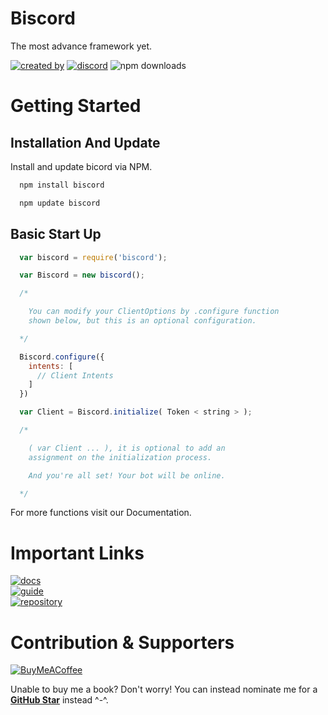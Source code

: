 # Biscord 

The most advance framework yet.

[![created by](https://img.shields.io/badge/Created%20By-Vinzerr-blue.svg?longCache=true&style=flat)](https://github.com/Vinzerr) [![discord](https://img.shields.io/discord/944534636250406912?color=%235865F2&label=Discord&logo=discord&logoColor=white&style=flat)](https://discord.gg/PBjknh5vVC) ![npm downloads](https://img.shields.io/npm/dt/biscord?color=blue&style=flat)

# Getting Started

## Installation And Update

Install and update bicord via NPM.

```bash
  npm install biscord
```

```bash
  npm update biscord
```

## Basic Start Up

```javascript
  var biscord = require('biscord');

  var Biscord = new biscord();

  /*

    You can modify your ClientOptions by .configure function 
    shown below, but this is an optional configuration.

  */

  Biscord.configure({
    intents: [
      // Client Intents
    ]
  })

  var Client = Biscord.initialize( Token < string > );

  /*

    ( var Client ... ), it is optional to add an 
    assignment on the initialization process.

    And you're all set! Your bot will be online.

  */

```

For more functions visit our Documentation.

# Important Links

[![docs](https://img.shields.io/badge/docs-discord.js.org-blue.svg?longCache=true&style=for-the-badge)](discord.js.org) <br>
[![guide](https://img.shields.io/badge/guide-discord.js.org/guide-green.svg?longCache=true&style=for-the-badge)](discord.js.org/guide) <br>
[![repository](https://img.shields.io/badge/repositoy-github.com/Vinzerr/biscord-lightgray.svg?longCache=true&style=for-the-badge)](https://github.com/Vinzerr/biscord) <br>

# Contribution & Supporters
[![BuyMeACoffee](https://img.shields.io/badge/Buymeacoffee-%23FFDD00.svg?&style=for-the-badge&logo=buy-me-a-coffee&logoColor=black)](https://buymeacoff.ee/vinzerr)

Unable to buy me a book? Don't worry! You can instead nominate me for a __[GitHub Star](https://stars.github.com/nominate)__ instead ^-^.